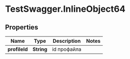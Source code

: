 # TestSwagger.InlineObject64

## Properties

Name | Type | Description | Notes
------------ | ------------- | ------------- | -------------
**profileId** | **String** | id профайла | 


